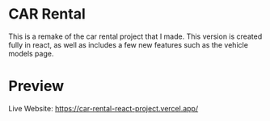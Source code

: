 # CAR Rental

This is a remake of the car rental project that I made. This version is created fully in react, as well as includes a few new features such as the vehicle models page.

# Preview

Live Website: https://car-rental-react-project.vercel.app/
